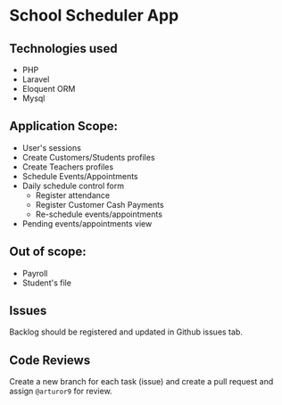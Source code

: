 # School Scheduler App
## Technologies used
 - PHP
 - Laravel
 - Eloquent ORM
 - Mysql

## Application Scope:
   - User's sessions        
   - Create Customers/Students profiles
   - Create Teachers profiles
   - Schedule Events/Appointments
   - Daily schedule control form
      - Register attendance
      - Register Customer Cash Payments
      - Re-schedule events/appointments 
   - Pending events/appointments view

## Out of scope:
  - Payroll
  - Student's file

## Issues 
Backlog should be registered and updated in Github issues tab.

## Code Reviews
Create a new branch for each task (issue) and create a pull request and assign `@arturor9` for review.



